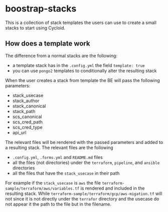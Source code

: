 # boostrap-stacks


This is a collection of stack templates the users can use to create a small stacks to start using Cycloid.


## How does a template work

The difference from a normal stacks are the following:
- a template stack has in the `.config.yml` the field `template: true`
- you can use `pongo2` templates to conditionally alter the resulting stack

When the user creates a stack from template the BE will pass the following parameters:
- stack_usecase
- stack_author
- stack_canonical
- stack_path
- scs_canonical
- scs_cred_path
- scs_cred_type
- api_url

The relevant files will be rendered with the passed parameters and added to a resulting stack.
The relevant files are the following
- `.config.yml`, `.forms.yml` and `README.md` files
- all the files (not directories) under the `terraform`, `pipeline`, and `ansible` directories
- all the files that have the `stack_usecase` in their path

For example if the `stack_usecase` is `aws`  the file `terraform-sample/terraform/aws/variables.tf` is rendered and included in the resulting stack.
While `terraform-sample/terraform/gcp/aws-migation.tf` will not since  it is not directly under the `terrafor` directory and the usecase do not appear it the path to the file but in the filename.

